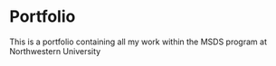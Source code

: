 # Portfolio
This is a portfolio containing all my work within the MSDS program at Northwestern University
